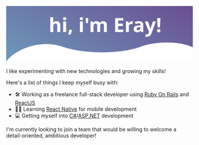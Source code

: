 <img src="/svg (20).svg" />

I like experimenting with new technologies and growing my skills!

Here's a list of things I keep myself busy with:

- 🛠️ Working as a freelance full-stack developer using [Ruby On Rails](https://rubyonrails.org/) and [ReactJS](https://reactjs.org/)
- 🐱‍💻 Learning [React Native](https://reactnative.dev/) for mobile development
- 💻 Getting myself into [C#](https://docs.microsoft.com/en-us/dotnet/csharp/)/[ASP.NET](https://dotnet.microsoft.com/en-us/apps/aspnet) development

I'm currently looking to join a team that would be willing to welcome a detail-oriented, ambitious developer!
